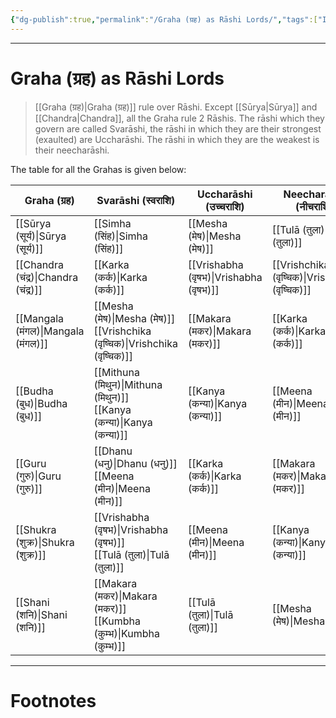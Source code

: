 ```yaml
---
{"dg-publish":true,"permalink":"/Graha (ग्रह) as Rāshi Lords/","tags":["IndicCulture"]}
---
```



---
# Graha (ग्रह) as Rāshi Lords
> [[Graha (ग्रह)\|Graha (ग्रह)]] rule over Rāshi. Except [[Sūrya\|Sūrya]] and [[Chandra\|Chandra]], all the Graha rule 2 Rāshis. The rāshi which they govern are called Svarāshi, the rāshi in which they are their strongest (exaulted) are Uccharāshi. The rāshi in which they are the weakest is their neecharāshi.

The table for all the Grahas is given below:

| Graha (ग्रह)        | Svarāshi (स्वराशि)                           | Uccharāshi (उच्चराशि) | Neecharāshi (नीचराशि)    |
| ------------------- | -------------------------------------------- | --------------------- | ------------------------ |
| [[Sūrya (सूर्य)\|Sūrya (सूर्य)]]   | [[Simha (सिंह)\|Simha (सिंह)]]                             | [[Mesha (मेष)\|Mesha (मेष)]]       | [[Tulā (तुला)\|Tulā (तुला)]]          |
| [[Chandra (चंद्र)\|Chandra (चंद्र)]] | [[Karka (कर्क)\|Karka (कर्क)]]                             | [[Vrishabha (वृषभ)\|Vrishabha (वृषभ)]]  | [[Vrishchika (वृष्चिक)\|Vrishchika (वृष्चिक)]] |
| [[Mangala (मंगल)\|Mangala (मंगल)]]  | [[Mesha (मेष)\|Mesha (मेष)]] <br>[[Vrishchika (वृष्चिक)\|Vrishchika (वृष्चिक)]] | [[Makara (मकर)\|Makara (मकर)]]      | [[Karka (कर्क)\|Karka (कर्क)]]         |
| [[Budha (बुध)\|Budha (बुध)]]     | [[Mithuna (मिथुन)\|Mithuna (मिथुन)]]<br>[[Kanya (कन्या)\|Kanya (कन्या)]]     | [[Kanya (कन्या)\|Kanya (कन्या)]]     | [[Meena (मीन)\|Meena (मीन)]]          |
| [[Guru (गुरु)\|Guru (गुरु)]]     | [[Dhanu (धनु)\|Dhanu (धनु)]]<br>[[Meena (मीन)\|Meena (मीन)]]           | [[Karka (कर्क)\|Karka (कर्क)]]      | [[Makara (मकर)\|Makara (मकर)]]         |
| [[Shukra (शुक्र)\|Shukra (शुक्र)]]  | [[Vrishabha (वृषभ)\|Vrishabha (वृषभ)]]<br>[[Tulā (तुला)\|Tulā (तुला)]]      | [[Meena (मीन)\|Meena (मीन)]]       | [[Kanya (कन्या)\|Kanya (कन्या)]]        |
| [[Shani (शनि)\|Shani (शनि)]]     | [[Makara (मकर)\|Makara (मकर)]]<br>[[Kumbha (कुम्भ)\|Kumbha (कुम्भ)]]       | [[Tulā (तुला)\|Tulā (तुला)]]       | [[Mesha (मेष)\|Mesha (मेष)]]          |


---
# Footnotes